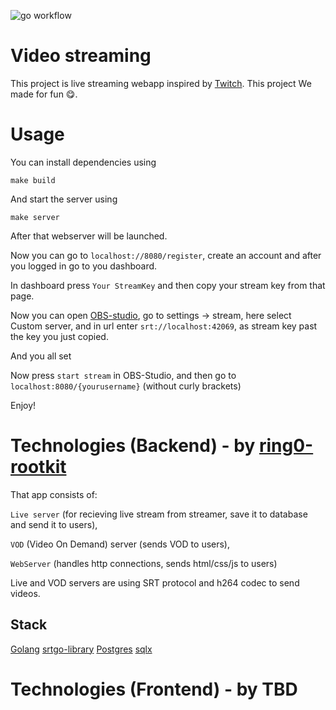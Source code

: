 ![go workflow](https://github.com/ring0-rootkit/video-streaming-in-go/actions/workflows/go.yml/badge.svg)

# Video streaming

This project is live streaming webapp inspired by [Twitch](twitch.tv). This project We made for fun 😋.

# Usage

You can install dependencies using
```
make build
```
And start the server using 
```
make server
```

After that webserver will be launched.

Now you can go to `localhost://8080/register`, create an account and after you logged in go to you dashboard.

In dashboard press `Your StreamKey` and then copy your stream key from that page.

Now you can open [OBS-studio](https://obsproject.com/),
go to settings -> stream, here select Custom server, and in url enter `srt://localhost:42069`,
as stream key past the key you just copied.

And you all set 

Now press `start stream` in OBS-Studio, and then go to `localhost:8080/{yourusername}` (without curly brackets)

Enjoy!

# Technologies (Backend) - by [ring0-rootkit](https://github.com/ring0-rootkit)

<Design scheme will be soon>

That app consists of: 

`Live server` (for recieving live stream from streamer, save it to database and send it to users),

`VOD` (Video On Demand) server (sends VOD to users),

`WebServer` (handles http connections, sends html/css/js to users)

Live and VOD servers are using SRT protocol and h264 codec to send videos.

## Stack

[Golang](https://go.dev/)
[srtgo-library](https://github.com/Haivision/srtgo)
[Postgres](https://www.postgresql.org/)
[sqlx](https://github.com/jmoiron/sqlx)

# Technologies (Frontend) - by TBD
